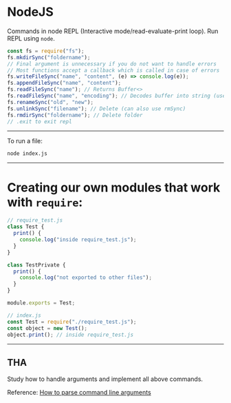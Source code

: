 # NodeJS

Commands in node REPL (Interactive mode/read-evaluate-print loop). Run REPL
using `node`.

```js
const fs = require("fs");
fs.mkdirSync("foldername");
// Final argument is unnecessary if you do not want to handle errors
// Most functions accept a callback which is called in case of errors
fs.writeFileSync("name", "content", (e) => console.log(e));
fs.appendFileSync("name", "content");
fs.readFileSync("name"); // Returns Buffer<>
fs.readFileSync("name", "encoding"); // Decodes buffer into string (use "utf-8")
fs.renameSync("old", "new");
fs.unlinkSync("filename"); // Delete (can also use rmSync)
fs.rmdirSync("foldername"); // Delete folder
// .exit to exit repl
```

---

To run a file:

```
node index.js
```

---

# Creating our own modules that work with `require`:

```js
// require_test.js
class Test {
  print() {
    console.log("inside require_test.js");
  }
}

class TestPrivate {
  print() {
    console.log("not exported to other files");
  }
}

module.exports = Test;
```

```js
// index.js
const Test = require("./require_test.js");
const object = new Test();
object.print(); // inside require_test.js
```

---

## THA

Study how to handle arguments and implement all above commands.

Reference: [How to parse command line arguments](https://nodejs.org/en/knowledge/command-line/how-to-parse-command-line-arguments/)
